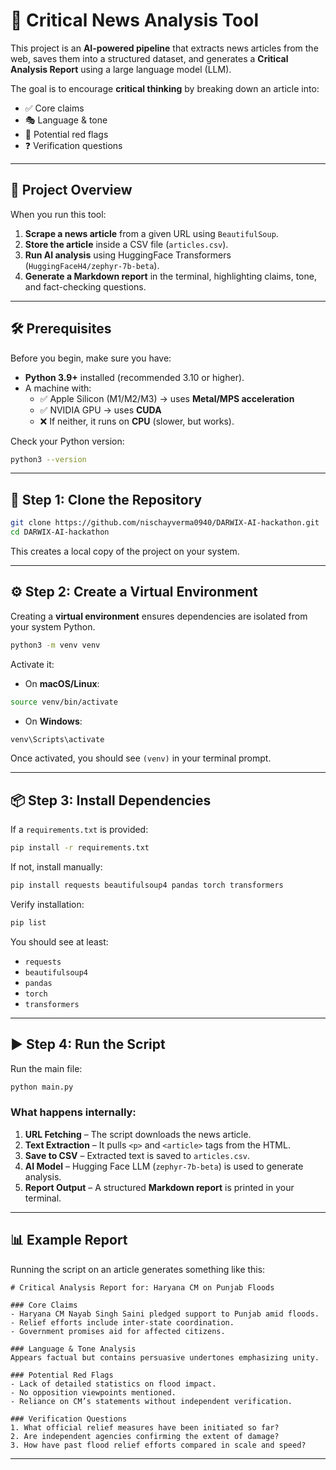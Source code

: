 # 📰 Critical News Analysis Tool

This project is an **AI-powered pipeline** that extracts news articles from the web, saves them into a structured dataset, and generates a **Critical Analysis Report** using a large language model (LLM).  

The goal is to encourage **critical thinking** by breaking down an article into:  
- ✅ Core claims  
- 🎭 Language & tone  
- 🚩 Potential red flags  
- ❓ Verification questions  

---

## 📂 Project Overview

When you run this tool:  

1. **Scrape a news article** from a given URL using `BeautifulSoup`.  
2. **Store the article** inside a CSV file (`articles.csv`).  
3. **Run AI analysis** using HuggingFace Transformers (`HuggingFaceH4/zephyr-7b-beta`).  
4. **Generate a Markdown report** in the terminal, highlighting claims, tone, and fact-checking questions.  

---

## 🛠 Prerequisites

Before you begin, make sure you have:  

- **Python 3.9+** installed (recommended 3.10 or higher).  
- A machine with:  
  - ✅ Apple Silicon (M1/M2/M3) → uses **Metal/MPS acceleration**  
  - ✅ NVIDIA GPU → uses **CUDA**  
  - ❌ If neither, it runs on **CPU** (slower, but works).  

Check your Python version:  
```bash
python3 --version
```

---

## 🚀 Step 1: Clone the Repository

```bash
git clone https://github.com/nischayverma0940/DARWIX-AI-hackathon.git
cd DARWIX-AI-hackathon
```

This creates a local copy of the project on your system.  

---

## ⚙️ Step 2: Create a Virtual Environment

Creating a **virtual environment** ensures dependencies are isolated from your system Python.  

```bash
python3 -m venv venv
```

Activate it:  

- On **macOS/Linux**:
```bash
source venv/bin/activate
```

- On **Windows**:
```bash
venv\Scripts\activate
```

Once activated, you should see `(venv)` in your terminal prompt.  

---

## 📦 Step 3: Install Dependencies

If a `requirements.txt` is provided:
```bash
pip install -r requirements.txt
```

If not, install manually:
```bash
pip install requests beautifulsoup4 pandas torch transformers
```

Verify installation:
```bash
pip list
```

You should see at least:  
- `requests`  
- `beautifulsoup4`  
- `pandas`  
- `torch`  
- `transformers`  

---

## ▶️ Step 4: Run the Script

Run the main file:
```bash
python main.py
```

### What happens internally:
1. **URL Fetching** – The script downloads the news article.  
2. **Text Extraction** – It pulls `<p>` and `<article>` tags from the HTML.  
3. **Save to CSV** – Extracted text is saved to `articles.csv`.  
4. **AI Model** – Hugging Face LLM (`zephyr-7b-beta`) is used to generate analysis.  
5. **Report Output** – A structured **Markdown report** is printed in your terminal.  

---

## 📊 Example Report

Running the script on an article generates something like this:

```
# Critical Analysis Report for: Haryana CM on Punjab Floods

### Core Claims
- Haryana CM Nayab Singh Saini pledged support to Punjab amid floods.
- Relief efforts include inter-state coordination.
- Government promises aid for affected citizens.

### Language & Tone Analysis
Appears factual but contains persuasive undertones emphasizing unity.

### Potential Red Flags
- Lack of detailed statistics on flood impact.
- No opposition viewpoints mentioned.
- Reliance on CM’s statements without independent verification.

### Verification Questions
1. What official relief measures have been initiated so far?
2. Are independent agencies confirming the extent of damage?
3. How have past flood relief efforts compared in scale and speed?
```

---
 
